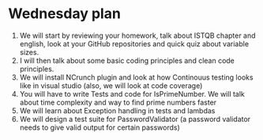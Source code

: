 Wednesday plan
====

1. We will start by reviewing your homework, talk about ISTQB chapter and english, look at your GitHub repositories and quick quiz about variable sizes.
2. I will then talk about some basic coding principles and clean code principles.
3. We will install NCrunch  plugin and look at how Continouus testing looks like in visual studio (also, we will look at code coverage) 
4. You will have to write Tests and code for IsPrimeNumber. We will talk about time complexity and way to find prime numbers faster
5. We will learn about Exception handling in tests and lambdas
6. We will design a test suite for PasswordValidator (a password validator needs to give valid output for certain passwords)